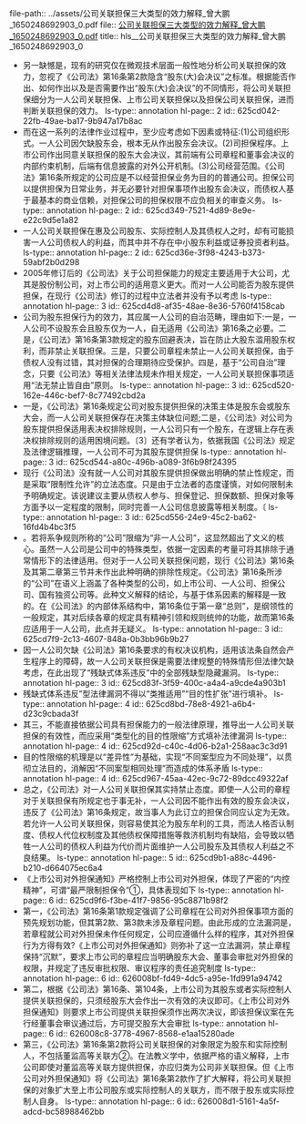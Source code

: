 file-path:: ../assets/公司关联担保三大类型的效力解释_曾大鹏_1650248692903_0.pdf
file:: [公司关联担保三大类型的效力解释_曾大鹏_1650248692903_0.pdf](../assets/公司关联担保三大类型的效力解释_曾大鹏_1650248692903_0.pdf)
title:: hls__公司关联担保三大类型的效力解释_曾大鹏_1650248692903_0

- 另一缺憾是，现有的研究仅在微观技术层面一般性地分析公司关联担保的效力，忽视了《公司法》第16条第2款隐含“股东(大)会决议”之标准。根据能否作出、如何作出以及是否需要作出“股东(大)会决议”的不同情形，将公司关联担保细分为一人公司关联担保、上市公司关联担保以及担保公司关联担保，进而判断关联担保的效力。
  ls-type:: annotation
  hl-page:: 2
  id:: 625cd042-22fb-49ae-ba17-9b947a17b8ac
- 而在这一系列的法律作业过程中，至少应考虑如下因素或特征:(1)公司组织形式。一人公司因欠缺股东会，根本无从作出股东会决议。(2)司担保程序。上市公司作出同意关联担保的股东大会决议，其前端有公司章程和董事会决议的内部约束机制，后端有信息披露的对外公开机制。(3)公司经营范围。《公司法》第16条所规定的公司应是不以经营担保业务为目的的普通公司。担保公司以提供担保为日常业务，并无必要针对担保事项作出股东会决议，而债权人基于最基本的商业信赖，对担保公司的担保权限不应负相关的审查义务。
  ls-type:: annotation
  hl-page:: 2
  id:: 625cd349-7521-4d89-8e9e-e22c9d5e1a82
- 一人公司关联担保在惠及公司股东、实际控制人及其债权人之时，却有可能损害一人公司债权人的利益，而其中并不存在中小股东利益或证券投资者利益。
  ls-type:: annotation
  hl-page:: 2
  id:: 625cd36e-3f98-4243-b373-59abf2b0d298
- 2005年修订后的《公司法》关于公司担保能力的规定主要适用于大公司，尤其是股份制公司，对上市公司的适用意义更大。而对一人公司能否为股东提供担保，在现行《公司法》修订的过程中立法者并没有予以考虑
  ls-type:: annotation
  hl-page:: 3
  id:: 625cd4d8-af35-48ae-8e36-5760f4158cab
- 公司为股东担保行为的效力，其应属一人公司的自治范畴，理由如下:一是，一人公司不设股东会且股东仅为一人，自无适用《公司法》第16条之必要。二是，《公司法》第16条第3款规定的股东回避表决，旨在防止大股东滥用股东权利，而非禁止关联担保。三是，只要公司章程未禁止一人公司关联担保，由于债权人没有过错，其对担保的合理期待应受保护。四是，基于“公司自治”理念，只要《公司法》等相关法律法规未作相关规定，一人公司关联担保事项适用“法无禁止皆自由”原则。
  ls-type:: annotation
  hl-page:: 3
  id:: 625cd520-162e-446c-bef7-8c77492cbd2a
- 一是，《公司法》第16条规定公司对股东提供担保的决策主体是股东会或股东大会，而一人公司关联担保存在决策主体缺位问题;二是，《公司法》对公司为股东提供担保适用表决权排除规则，一人公司只有一个股东，在逻辑上存在表决权排除规则的适用困境问题。〔3〕还有学者认为，依据我国《公司法》规定及法律逻辑推理，一人公司不可为其股东提供担保
  ls-type:: annotation
  hl-page:: 3
  id:: 625cd544-a80c-496b-a089-3f6b98f24395
- 现行《公司法》没有就一人公司对其股东提供担保做出明确的禁止性规定，而是采取“限制性允许”的立法态度。只是由于立法者的态度谨慎，对如何限制未予明确规定。该说建议主要从债权人参与、担保登记、担保数额、担保对象等方面予以一定程度的限制，同时完善一人公司信息披露等相关制度。〔
  ls-type:: annotation
  hl-page:: 3
  id:: 625cd556-24e9-45c2-ba62-16fd4b4bc3f5
- 。若将系争规则所称的“公司”限缩为“非一人公司”，这显然超出了文义的核心。虽然一人公司是公司中的特殊类型，依据一定因素的考量可将其排除于通常情形下的法律适用。但对于一人公司关联担保问题，现行《公司法》第16条及其第二章第三节并未作出此种明确的排除性规定。《公司法》第16条所涉的“公司”在语义上涵盖了各种类型的公司，如上市公司、一人公司、担保公司、国有独资公司等。此种文义解释的结论，与基于体系因素的解释是一致的。在《公司法》的内部体系结构中，第16条位于第一章“总则”，是纲领性的一般规定，其对后续各章的规定具有精神引领和规则统帅的功能，故而第16条应适用于一人公司，此点并无疑义。
  ls-type:: annotation
  hl-page:: 3
  id:: 625cd7f9-2c13-4607-848a-0b3bb96b9b27
- 因一人公司欠缺《公司法》第16条要求的有权决议机构，适用该法条自然会产生程序上的障碍，故一人公司关联担保是需要法律规整的特殊情形但法律欠缺考虑，在此出现了“残缺式体系违反”中的全部残缺型隐藏漏洞。
  ls-type:: annotation
  hl-page:: 3
  id:: 625cd83f-3f59-400c-a4a4-a9cde4a903b1
- 残缺式体系违反”型法律漏洞不得以“类推适用”“目的性扩张”进行填补。
  ls-type:: annotation
  hl-page:: 4
  id:: 625cd8bd-78e8-4921-a6b4-d23c9cbada3f
- 其三，不能直接依据公司具有担保能力的一般法律原理，推导出一人公司关联担保的有效性，而应采用“类型化的目的性限缩”方式填补法律漏洞
  ls-type:: annotation
  hl-page:: 4
  id:: 625cd92d-c40c-4d06-b2a1-258aac3c3d91
- 目的性限缩的机理是以“差异性”为基础，实现“不同案型应为不同处理”，以贯彻立法目的，消解因“不同案型相同处理”而造成的体系矛盾
  ls-type:: annotation
  hl-page:: 4
  id:: 625cd967-45aa-42ec-9c72-89dcc49322af
- 总之，《公司法》对一人公司关联担保其实持禁止态度。即使一人公司的章程对于关联担保有所规定也于事无补，一人公司因不能作出有效的股东会决议，违反了《公司法》第16条规定，故当事人为此订立的担保合同应认定为无效。若允许一人公司关联担保，则容易使其沦为股东牟利的工具，而法人格否认制度、债权人代位权制度及其他债权保障措施等救济机制均有缺陷，会导致以牺牲一人公司的债权人利益为代价而片面维护一人公司股东及其债权人利益之不良结果。
  ls-type:: annotation
  hl-page:: 5
  id:: 625cd9b1-a88c-4496-b210-d664075ec6a4
- 《上市公司对外担保通知》严格控制上市公司对外担保，体现了严密的“内控精神”，可谓“最严限制担保令”①，具体表现如下
  ls-type:: annotation
  hl-page:: 6
  id:: 625cd9f6-f3be-41f7-9856-95c8871b98f2
- 第一，《公司法》第16条第1款规定强调了公司章程在公司对外担保事项方面的预先规划功能，但其第2款、第3款未涉及章程问题。由此形成的立法漏洞是，若章程就公司对外担保未作任何规定，公司应遵循什么样的程序，其对外担保行为方得有效?《上市公司对外担保通知》则弥补了这一立法漏洞，禁止章程保持“沉默”，要求上市公司的章程应当明确股东大会、董事会审批对外担保的权限，并规定了违反审批权限、审议程序的责任追究制度
  ls-type:: annotation
  hl-page:: 6
  id:: 626008bf-fd49-4dc5-a95e-1fd991a94742
- 第二，根据《公司法》第16条、第104条，上市公司为其股东或者实际控制人提供关联担保的，只须经股东大会作出一次有效的决议即可。《上市公司对外担保通知》则要求上市公司提供关联担保须作出两次决议，即该担保议案在先行经董事会审议通过后，方可提交股东大会审批
  ls-type:: annotation
  hl-page:: 6
  id:: 626008c8-3778-4967-8568-e1aa15280ade
- 第三，《公司法》第16条第2款将公司关联担保的对象限定为股东和实际控制人，不包括董监高等关联方②。在法教义学中，依据严格的语义解释，上市公司即使对董监高等关联方提供担保，亦应归类为公司非关联担保。但《上市公司对外担保通知》将《公司法》第16条第2款作了扩大解释，将公司关联担保的对象扩大至上市公司股东或实际控制人的关联方，而不限于股东或实际控制人自身。
  ls-type:: annotation
  hl-page:: 6
  id:: 626008d1-5161-4a5f-adcd-bc58988462bb